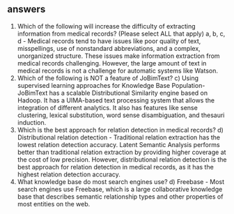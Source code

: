 answers
--------
1. Which of the following will increase the difficulty of extracting information from medical records? (Please select ALL that apply)
	a, b, c, d - Medical records tend to have issues like poor quality of text, misspellings, use of nonstandard abbreviations, and a complex, unorganized structure. These issues make information extraction from medical records challenging. However, the large amount of text in medical records is not a challenge for automatic systems like Watson.
2. Which of the following is NOT a feature of JoBimText?
	c) Using supervised learning approaches for Knowledge Base Population- JoBimText has a scalable Distributional Similarity engine based on Hadoop. It has a UIMA-based text processing system that allows the integration of different analytics. It also has features like sense clustering, lexical substitution, word sense disambiguation, and thesauri induction.
3. Which is the best approach for relation detection in medical records?
	d) Distributional relation detection - Traditional relation extraction has the lowest relation detection accuracy. Latent Semantic Analysis performs better than traditional relation extraction by providing higher coverage at the cost of low precision. However, distributional relation detection is the best approach for relation detection in medical records, as it has the highest relation detection accuracy.
4. What knowledge base do most search engines use?
	d) Freebase - Most search engines use Freebase, which is a large collaborative knowledge base that describes semantic relationship types and other properties of most entities on the web.
